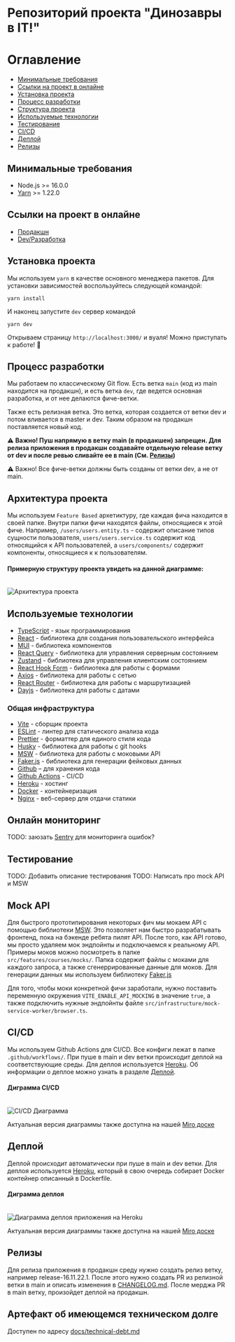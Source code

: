 # Репозиторий проекта "Динозавры в IT!"

# Оглавление
- [Минимальные требования](#Минимальные-требования)
- [Ссылки на проект в онлайне](#Ссылки-на-проект-в-онлайне)
- [Установка проекта](#Установка-проекта)
- [Процесс разработки](#Процесс-разработки)
- [Структура проекта](#Структура-проекта)
- [Используемые технологии](#Используемые-технологии)
- [Тестирование](#Тестирование)
- [CI/CD](#CI/CD)
- [Деплой](#Деплой)
- [Релизы](#Релизы)

## Минимальные требования
* Node.js >= 16.0.0
* [Yarn](https://yarnpkg.com/) >= 1.22.0

## Ссылки на проект в онлайне
* [Продакшн](https://bootcamp-team2.herokuapp.com/)
* [Dev/Разработка](https://bootcamp-team2-dev.herokuapp.com/)

## Установка проекта
Мы используем `yarn` в качестве основного менеджера пакетов. Для установки зависимостей воспользуйтесь следующей командой:

```
yarn install
```

И наконец запустите `dev` сервер командой

```
yarn dev
```

Открываем страницу `http://localhost:3000/` и вуаля! Можно приступать к работе! 🎉

## Процесс разработки
Мы работаем по классическому Git flow. Есть ветка `main` (код из main находится на продакшн), и есть ветка `dev`, где ведется основная разработка, и от нее делаются фиче-ветки.

Также есть релизная ветка. Это ветка, которая создается от ветки dev и потом  вливается в master и dev. Таким образом на продакшн поставляется новый код.

⚠️ **Важно! Пуш напрямую в ветку main (в продакшен) запрещен. Для релиза приложения в продакшн создавайте отдельную release ветку от dev и после ревью сливайте ее в main (См. [Релизы](#релизы))**

⚠️ Важно! Все фиче-ветки должны быть созданы от ветки dev, а не от main.

## Архитектура проекта
Мы используем `Feature Based` архетиктуру, где каждая фича находится в своей папке. Внутри папки фичи находятся файлы, относящиеся к этой фиче. Например, `/users/users.entity.ts` - содержит описание типов сущности пользователя, `users/users.service.ts` содержит код относящийся к API пользователей, а `users/components/` содержит компоненты, относящиеся к к пользователям.

#### Примерную структуру проекта увидеть на данной диаграмме:

<br />

<img src="docs/assets/architecture.jpg" alt="Архитектура проекта" />

## Используемые технологии 
* [TypeScript](https://www.typescriptlang.org/) - язык программирования
* [React](https://reactjs.org/) - библиотека для создания пользовательского интерфейса
* [MUI](https://mui.com/) - библиотека компонентов
* [React Query](https://react-query.tanstack.com/) - библиотека для управления серверным состоянием
* [Zustand](https://zustand-demo.pmnd.rs/) - библиотека для управления клиентским состоянием
* [React Hook Form](https://react-hook-form.com/) - библиотека для работы с формами
* [Axios](https://axios-http.com/) - библиотека для работы с сетью
* [React Router](https://reactrouter.com/) - библиотека для работы с маршрутизацией
* [Dayjs](https://day.js.org/) - библиотека для работы с датами

### Общая инфраструктура
* [Vite](https://vitejs.dev/) - сборщик проекта
* [ESLint](https://eslint.org/) - линтер для статического анализа кода
* [Prettier](https://prettier.io/) - форматтер для единого стиля кода
* [Husky](https://typicode.github.io/husky/#/) - библиотека для работы с git hooks
* [MSW](https://mswjs.io/) - библиотека для работы с моковыми API
* [Faker.js](https://fakerjs.dev/) - библиотека для генерации фейковых данных
* [Github](https://github.com/) – для хранения кода
* [Github Actions](https://github.com/features/actions) - CI/CD
* [Heroku](https://www.heroku.com/) - хостинг
* [Docker](https://www.docker.com/) - контейнеризация
* [Nginx](https://www.nginx.com/) - веб-сервер для отдачи статики

## Онлайн мониторинг
TODO: заюзать [Sentry](https://sentry.io/welcome/) для мониторинга ошибок?

## Тестирование
TODO: Добавить описание тестирования
TODO: Написать про mock API и MSW

## Mock API
Для быстрого прототипирования некоторых фич мы мокаем API с помощью библиотеки [MSW](https://mswjs.io/). Это позволяет нам быстро разрабатывать фронтенд, пока на бэкенде ребята пилят API. После того, как API готово, мы просто удаляем мок эндпойнты и подключаемся к реальному API. Примеры моков можно посмотреть в папке `src/features/courses/mocks/`. Папка содержит файлы с моками для каждого запроса, а также сгенеррированные данные для моков. Для генерации данных мы используем библиотеку [Faker.js](https://fakerjs.dev/)

Для того, чтобы моки конкретной фичи заработали, нужно поставить переменную окружения `VITE_ENABLE_API_MOCKING` в значение `true`, а также подключить нужные эндпойнты файле `src/infrastructure/mock-service-worker/browser.ts`. 


## CI/CD
Мы используем Github Actions для CI/CD. Все конфиги лежат в папке `.github/workflows/`. При пуше в main и dev ветки происходит деплой на соответствующие среды. Для деплоя используется [Heroku](https://heroku.com/). Об информации о деплое можно узнать в разделе [Деплой](#Деплой).

#### Диграмма CI/CD 

<br />

<img src="docs/assets/ci-cd-diagram.png" alt="CI/CD Диаграмма" />

Актуальная версия диаграммы также доступна на нашей [Miro доске](https://miro.com/app/board/uXjVPUm63ag=/?moveToWidget=3458764536050203849&cot=14)

## Деплой
Деплой происходит автоматически при пуше в main и dev ветки. Для деплоя используется [Heroku](https://heroku.com/), который в свою очередь собирает Docker контейнер описанный в Dockerfile. 

#### Диграмма деплоя

<br />

<img src="docs/assets/deploy.png" alt="Диаграмма деплоя приложения на Heroku" />

Актуальная версия диаграммы также доступна на нашей [Miro доске](https://miro.com/app/board/uXjVPUm63ag=/?moveToWidget=3458764536795065378&cot=14)

## Релизы

Для релиза приложения в продакшн среду нужно создать релиз ветку, например release-16.11.22.1. После этого нужно создать PR из релизной ветки в main и описать изменения в [CHANGELOG.md](/CHANGELOG.md). После мерджа PR в main ветку, произойдет деплой на продакшн. 

## Артефакт об имеющемся техническом долге
Доступен по адресу
 [docs/technical-debt.md](/docs/technical-debt.md)
